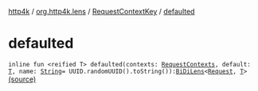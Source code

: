 [http4k](../../index.md) / [org.http4k.lens](../index.md) / [RequestContextKey](index.md) / [defaulted](./defaulted.md)

# defaulted

`inline fun <reified T> defaulted(contexts: `[`RequestContexts`](../../org.http4k.core/-request-contexts/index.md)`, default: `[`T`](defaulted.md#T)`, name: `[`String`](https://kotlinlang.org/api/latest/jvm/stdlib/kotlin/-string/index.html)` = UUID.randomUUID().toString()): `[`BiDiLens`](../-bi-di-lens/index.md)`<`[`Request`](../../org.http4k.core/-request/index.md)`, `[`T`](defaulted.md#T)`>` [(source)](https://github.com/http4k/http4k/blob/master/http4k-core/src/main/kotlin/org/http4k/lens/RequestContextKey.kt#L27)